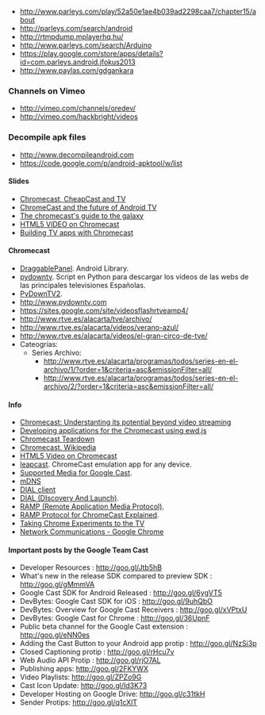 * http://www.parleys.com/play/52a50e1ae4b039ad2298caa7/chapter15/about
* http://parleys.com/search/android
* http://rtmpdump.mplayerhq.hu/
* http://www.parleys.com/search/Arduino
* https://play.google.com/store/apps/details?id=com.parleys.android.jfokus2013
* http://www.paylas.com/gdgankara

### Channels on Vimeo
* http://vimeo.com/channels/oredev/
* http://vimeo.com/hackbright/videos

### Decompile apk files
* http://www.decompileandroid.com
* https://code.google.com/p/android-apktool/w/list

#### Slides
* [Chromecast, CheapCast and TV](https://speakerdeck.com/mauimauer/chromecast-cheapcast-and-tv)
* [ChromeCast and the future of Android TV](http://www.slideshare.net/mauimauer/chrome-cast-and-android-tv-add14)
* [The chromecast's guide to the galaxy](http://www.slideshare.net/rocboronat/the-chromecasts-guide-to-the-galaxy)
* [HTML5 VIDEO on Chromecast](http://www.slideshare.net/KatsumiOny/html5-video-on-chromecast)
* [Building TV apps with Chromecast](http://www.slideshare.net/everywaretech/building-tv-apps-with-chromecast)

#### Chromecast
* [DraggablePanel](https://github.com/pedrovgs/DraggablePanel). Android Library.
* [pydowntv](https://code.google.com/p/pydowntv/). 
Script en Python para descargar los vídeos de las webs de las principales televisiones Españolas.
* [PyDownTV2](https://github.com/aabilio/PyDownTV2).
* http://www.pydowntv.com
* https://sites.google.com/site/videosflashrtveamp4/
* http://www.rtve.es/alacarta/tve/archivo/
* http://www.rtve.es/alacarta/videos/verano-azul/
* http://www.rtve.es/alacarta/videos/el-gran-circo-de-tve/
* Cateogrías:
  * Series Archivo: 
    * http://www.rtve.es/alacarta/programas/todos/series-en-el-archivo/1/?order=1&criteria=asc&emissionFilter=all/
    * http://www.rtve.es/alacarta/programas/todos/series-en-el-archivo/2/?order=1&criteria=asc&emissionFilter=all/

#### Info 

* [Chromecast: Understanting its potential beyond video streaming](http://robtweed.wordpress.com/2014/04/05/chromecast-understanding-its-potential/)
* [Developing applications for the Chromecast using ewd.js](http://robtweed.wordpress.com/2014/04/07/developing-applications-for-the-chromecast-using-ewd-js/)
* [Chromecast Teardown](http://www.ifixit.com/Teardown/Chromecast+Teardown/16069)
* [Chromecast. Wikipedia](http://en.wikipedia.org/wiki/Chromecast)
* [HTML5 Video on Chromecast](http://www.slideshare.net/KatsumiOny/html5-video-on-chromecast?qid=5f4e320a-b4ba-4e7f-a7e6-011dd598307a&v=default&b=&from_search=2)
* [leapcast](https://github.com/dz0ny/leapcast). ChromeCast emulation app for any device.
* [Supported Media for Google Cast](https://developers.google.com/cast/docs/media).
* [mDNS](http://en.wikipedia.org/wiki/Multicast_DNS)
* [DIAL client](https://github.com/entertailion/DIAL)
* [DIAL (DIscovery And Launch)](http://www.dial-multiscreen.org).
* [RAMP (Remote Application Media Protocol)](https://github.com/dz0ny/leapcast/wiki/RAMP-protocol).
* [RAMP Protocol for ChromeCast Explained](https://plus.google.com/+LeonNicholls/posts/b3wCmToPehK).
* [Taking Chrome Experiments to the TV](http://googledevelopers.blogspot.com.es/2014/03/taking-chrome-experiments-to-tv.html)
* [Network Communications - Google Chrome](https://developer.chrome.com/apps/app_network)

#### Important posts by the Google Team Cast
* Developer Resources : http://goo.gl/Jtb5hB
* What's new in the release SDK compared to preview SDK : http://goo.gl/gMmmVA
* Google Cast SDK for Android Released : http://goo.gl/6ygVT5
* DevBytes: Google Cast SDK for iOS : http://goo.gl/9uhQbO
* DevBytes: Overview for Google Cast Receivers : http://goo.gl/xVPtxU
* DevBytes: Google Cast for Chrome : http://goo.gl/36UpnF
* Public beta channel for the Google Cast extension : http://goo.gl/eNN0es
* Adding the Cast Button to your Android app protip : http://goo.gl/NzSi3p
* Closed Captioning protip : http://goo.gl/rHcu7v
* Web Audio API Protip : http://goo.gl/rjO7AL
* Publishing apps: http://goo.gl/2FKYWX
* Video Playlists: http://goo.gl/ZPZo9G
* Cast Icon Update: http://goo.gl/Id3K73
* Developer Hosting on Google Drive: http://goo.gl/c31tkH
* Sender Protips: http://goo.gl/q1cXlT﻿
